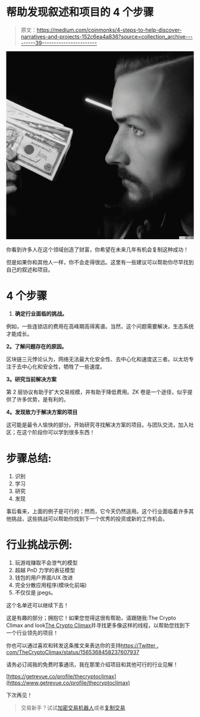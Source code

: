 # 帮助发现叙述和项目的 4 个步骤

> 原文：<https://medium.com/coinmonks/4-steps-to-help-discover-narratives-and-projects-152c6ea4a836?source=collection_archive---------39----------------------->

![](img/cc3e093ac9195634a73b6a000a942a71.png)

你看到许多人在这个领域创造了财富，你希望在未来几年有机会复制这种成功！

但是如果你和其他人一样，你不会走得很远。这里有一些建议可以帮助你尽早找到自己的叙述和项目。

# **4 个步骤**

1.  **确定行业面临的挑战。**

例如，一些连锁店的费用在高峰期高得离谱。当然，这个问题需要解决，生态系统才能成长。

**2。了解问题存在的原因。**

区块链三元悖论认为，网络无法最大化安全性、去中心化和速度这三者。以太坊专注于去中心化和安全性，牺牲了一些速度。

**3。研究当前解决方案**

第 2 层协议有助于扩大交易规模，并有助于降低费用。ZK 卷是一个途径，似乎提供了许多优势，是有利的。

**4。发现致力于解决方案的项目**

这可能是最令人愉快的部分。开始研究寻找解决方案的项目。与团队交流，加入社区；在这个阶段你可以学到很多东西！

# **步骤总结:**

1.  识别
2.  学习
3.  研究
4.  发现

事后看来，上面的例子是可行的；然而，它今天仍然适用。这个行业面临着许多其他挑战，这些挑战可以帮助你找到下一个优秀的投资或新的工作机会。

# **行业挑战示例:**

1.  玩游戏赚取不会泄气的模型
2.  超越 PnD 力学的表征模型
3.  钱包的用户界面/UX 改进
4.  完全分散应用程序(模块化前端)
5.  不仅仅是 jpegs。

这个名单还可以继续下去！

这是有趣的部分；拥抱它！如果您觉得这很有帮助，请跟随我:The Crypto Climax and look[The Crypto Climax](https://medium.com/u/ac6a6e914928?source=post_page-----152c6ea4a836--------------------------------)并寻找更多像这样的线程，以帮助您找到下一个行业领先的项目！

你也可以通过喜欢和转发这条推文来表达你的支持[https://Twitter . com/TheCryptoClimax/status/1565368458237607937](https://twitter.com/TheCryptoClimax/status/1565368458237607937)

请务必订阅我的免费时事通讯，我在那里介绍项目和其他可行的行业见解！

[https://getrevue.co/profile/thecryptoclimax](https://www.getrevue.co/profile/thecryptoclimax)

下次再见！

> 交易新手？试试[加密交易机器人](/coinmonks/crypto-trading-bot-c2ffce8acb2a)或者[复制交易](/coinmonks/top-10-crypto-copy-trading-platforms-for-beginners-d0c37c7d698c)